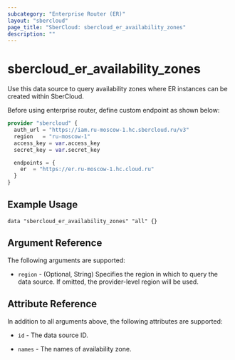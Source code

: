 ```yaml
---
subcategory: "Enterprise Router (ER)"
layout: "sbercloud"
page_title: "SberCloud: sbercloud_er_availability_zones"
description: ""
---
```


# sbercloud_er_availability_zones

Use this data source to query availability zones where ER instances can be created within SberCloud.

Before using enterprise router, define custom endpoint as shown below:
```terraform
provider "sbercloud" {
  auth_url = "https://iam.ru-moscow-1.hc.sbercloud.ru/v3"
  region   = "ru-moscow-1"
  access_key = var.access_key
  secret_key = var.secret_key

  endpoints = {
    er  = "https://er.ru-moscow-1.hc.cloud.ru"
  }
}
```

## Example Usage

```hcl
data "sbercloud_er_availability_zones" "all" {}
```

## Argument Reference

The following arguments are supported:

* `region` - (Optional, String) Specifies the region in which to query the data source.
  If omitted, the provider-level region will be used.

## Attribute Reference

In addition to all arguments above, the following attributes are supported:

* `id` - The data source ID.

* `names` - The names of availability zone.
